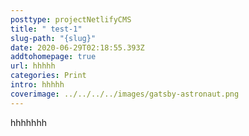```yaml
---
posttype: projectNetlifyCMS
title: " test-1"
slug-path: "{slug}"
date: 2020-06-29T02:18:55.393Z
addtohomepage: true
url: hhhhh
categories: Print
intro: hhhhh
coverimage: ../../../../images/gatsby-astronaut.png
---
```

hhhhhhh